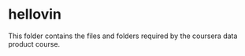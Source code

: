 hellovin
========

This folder contains the files and folders required by the coursera data product course.
